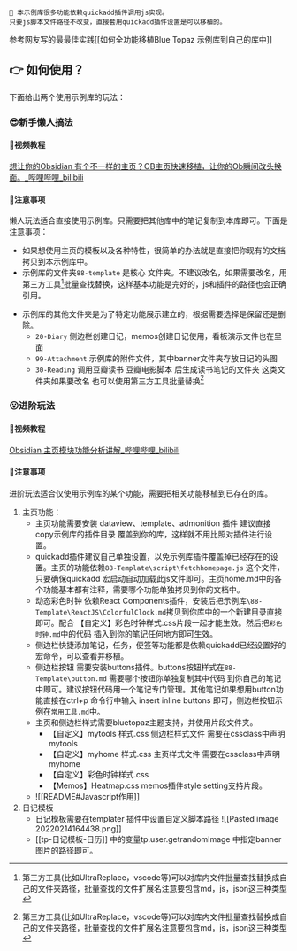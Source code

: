 
 
 ```note-orange-bg
📢 本示例库很多功能依赖quickadd插件调用js实现。
只要js脚本文件路径不改变，直接套用quickadd插件设置是可以移植的。
```
参考网友写的最最佳实践[[如何全功能移植Blue Topaz 示例库到自己的库中]]
## 👉  如何使用？
下面给出两个使用示例库的玩法：
### 😎新手懒人搞法
####  📀视频教程

[想让你的Obsidian 有个不一样的主页？OB主页快速移植，让你的Ob瞬间改头换面。_哔哩哔哩_bilibili](https://www.bilibili.com/video/BV18S4y1Y7Wb?spm_id_from=333.999.0.0)

#### 🚩注意事项
懒人玩法适合直接使用示例库。只需要把其他库中的笔记复制到本库即可。下面是注意事项：
- 如果想使用主页的模板以及各种特性，很简单的办法就是直接把你现有的文档拷贝到本示例库中。
-  示例库的文件夹`88-template` 是核心 文件夹。不建议改名，如果需要改名，用第三方工具[^1]批量查找替换，这样基本功能是完好的，js和插件的路径也会正确引用。

[^1]:第三方工具(比如UltraReplace，vscode等)可以对库内文件批量查找替换成自己的文件夹路径，批量查找的文件扩展名注意要包含md，js，json这三种类型
- 示例库的其他文件夹是为了特定功能展示建立的，根据需要选择是保留还是删除。
	- `20-Diary`  侧边栏创建日记，memos创建日记使用，看板演示文件也在里面
	-  `99-Attachment` 示例库的附件文件，其中banner文件夹存放日记的头图
	-  `30-Reading`  调用豆瓣读书 豆瓣电影脚本 后生成读书笔记的文件夹
这类文件夹如果要改名 也可以使用第三方工具批量替换[^1] 

### 😮进阶玩法
#### 📀视频教程
[Obsidian 主页模块功能分析讲解_哔哩哔哩_bilibili](https://www.bilibili.com/video/BV1aY411j7vQ/?spm_id_from=333.788)

#### 🚩注意事项

进阶玩法适合仅使用示例库的某个功能，需要把相关功能移植到已存在的库。
1. 主页功能：
	- 主页功能需要安装 dataview、template、admonition  插件 建议直接copy示例库的插件目录 覆盖到你的库，这样就不用比照对插件进行设置。
	- quickadd插件建议自己单独设置，以免示例库插件覆盖掉已经存在的设置。主页的功能依赖`88-Template\script\fetchhomepage.js` 这个文件，只要确保quickadd 宏启动自动加载此js文件即可。主页home.md中的各个功能基本都有注释，需要哪个功能单独拷贝到你的文档中。
	- 动态彩色时钟 依赖React Components插件，安装后把示例库`\88-Template\ReactJS\ColorfulClock.md`拷贝到你库中的一个新建目录直接即可。配合 【自定义】彩色时钟样式.css片段一起才能生效。然后把`彩色时钟.md`中的代码 插入到你的笔记任何地方即可生效。
	- 侧边栏快捷添加笔记，任务，便签等功能都是依赖quickadd已经设置好的宏命令，可以查看并移植。
	- 侧边栏按钮 需要安装buttons插件。buttons按钮样式在`88-Template\button.md` 需要哪个按钮你单独复制其中代码 到你自己的笔记中即可。建议按钮代码用一个笔记专门管理。其他笔记如果想用button功能直接在ctrl+p 命令行中输入 insert inline buttons 即可，侧边栏按钮示例在`常用工具.md`中。
	- 主页和侧边栏样式需要bluetopaz主题支持，并使用片段文件夹。
		- 【自定义】mytools 样式.css 侧边栏样式文件 需要在cssclass中声明mytools
		- 【自定义】myhome 样式.css 主页样式文件 需要在cssclass中声明myhome
		- 【自定义】彩色时钟样式.css
		- 【Memos】Heatmap.css memos插件style setting支持片段。
	- ![[README#Javascript作用]]
2. 日记模板 
	- 日记模板需要在templater  插件中设置自定义脚本路径 
	![[Pasted image 20220214164438.png]]
	-  [[tp-日记模板-日历]]  中的变量tp.user.getrandomImage 中指定banner图片的路径即可。